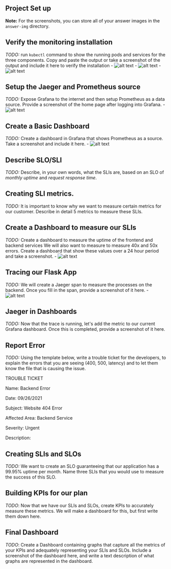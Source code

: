 ## Project Set up
**Note:** For the screenshots, you can store all of your answer images in the `answer-img` directory.

## Verify the monitoring installation

*TODO:* run `kubectl` command to show the running pods and services for the three components. Copy and paste the output or take a screenshot of the output and include it here to verify the installation
    - ![alt text](https://github.com/gpcmax/CNAND_nd064_C4_Observability_Starter_Files/Project_Starter_Files-Building_a_Metrics_Dashboard/answer-img/Monitoring_pods_and_services.PNG?raw=true)
    - ![alt text](https://github.com/gpcmax/CNAND_nd064_C4_Observability_Starter_Files/blob/[branch]/Observability_pods_and_services.PNG?raw=true)
    - ![alt text](https://github.com/gpcmax/CNAND_nd064_C4_Observability_Starter_Files/blob/[branch]/Default_pods_and_services.PNG?raw=true)

## Setup the Jaeger and Prometheus source
*TODO:* Expose Grafana to the internet and then setup Prometheus as a data source. Provide a screenshot of the home page after logging into Grafana.
    - ![alt text](https://github.com/gpcmax/[reponame]/blob/[branch]/grafana_mainpage.PNG?raw=true)

## Create a Basic Dashboard
*TODO:* Create a dashboard in Grafana that shows Prometheus as a source. Take a screenshot and include it here.
    - ![alt text](https://github.com/gpcmax/[reponame]/blob/[branch]/PrometheusDashboard.PNG?raw=true)

## Describe SLO/SLI
*TODO:* Describe, in your own words, what the SLIs are, based on an SLO of *monthly uptime* and *request response time*.

## Creating SLI metrics.
*TODO:* It is important to know why we want to measure certain metrics for our customer. Describe in detail 5 metrics to measure these SLIs. 

## Create a Dashboard to measure our SLIs
*TODO:* Create a dashboard to measure the uptime of the frontend and backend services We will also want to measure to measure 40x and 50x errors. Create a dashboard that show these values over a 24 hour period and take a screenshot.
    - ![alt text](https://github.com/gpcmax/[reponame]/blob/[branch]/jaegerDashboard.png?raw=true)

## Tracing our Flask App
*TODO:*  We will create a Jaeger span to measure the processes on the backend. Once you fill in the span, provide a screenshot of it here.
    - ![alt text](https://github.com/gpcmax/[reponame]/blob/[branch]/MainDashboard.PNG?raw=true)

## Jaeger in Dashboards
*TODO:* Now that the trace is running, let's add the metric to our current Grafana dashboard. Once this is completed, provide a screenshot of it here.

## Report Error
*TODO:* Using the template below, write a trouble ticket for the developers, to explain the errors that you are seeing (400, 500, latency) and to let them know the file that is causing the issue.

TROUBLE TICKET

Name: Backend Error

Date: 09/26/2021

Subject: Website 404 Error

Affected Area: Backend Service

Severity: Urgent

Description: 


## Creating SLIs and SLOs
*TODO:* We want to create an SLO guaranteeing that our application has a 99.95% uptime per month. Name three SLIs that you would use to measure the success of this SLO.

## Building KPIs for our plan
*TODO*: Now that we have our SLIs and SLOs, create KPIs to accurately measure these metrics. We will make a dashboard for this, but first write them down here.

## Final Dashboard
*TODO*: Create a Dashboard containing graphs that capture all the metrics of your KPIs and adequately representing your SLIs and SLOs. Include a screenshot of the dashboard here, and write a text description of what graphs are represented in the dashboard.  
